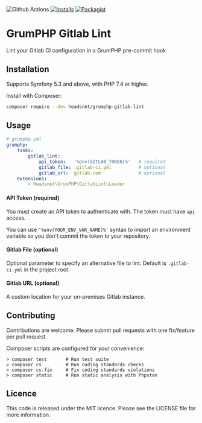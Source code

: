 ![Github Actions](https://github.com/headsnet/grumphp-gitlab-lint/actions/workflows/ci.yml/badge.svg)
[![Installs](https://img.shields.io/packagist/dt/headsnet/grumphp-gitlab-lint.svg)](https://packagist.org/packages/headsnet/grumphp-gitlab-lint/stats)
[![Packagist](https://img.shields.io/packagist/v/headsnet/grumphp-gitlab-lint.svg)](https://packagist.org/packages/headsnet/grumphp-gitlab-lint)

# GrumPHP Gitlab Lint

Lint your Gitlab CI configuration in a GrumPHP pre-commit hook

## Installation

Supports Symfony 5.3 and above, with PHP 7.4 or higher.

Install with Composer:

```bash
composer require --dev headsnet/grumphp-gitlab-lint
```

## Usage

```yaml
# grumphp.yml
grumphp:
    tasks:
        gitlab_lint:
            api_token:   '%env(GITLAB_TOKEN)%'   # required
            gitlab_file: .gitlab-ci.yml          # optional
            gitlab_url:  gitlab.com              # optional
    extensions:
        - Headsnet\GrumPHP\GitlabLint\Loader
```

#### API Token (required)

You must create an API token to authenticate with. The token must have `api` access.

You can use `'%env(YOUR_ENV_VAR_NAME)%'` syntax to import an environment variable so you don't commit the token to your 
repository.

#### Gitlab File (optional)

Optional parameter to specify an alternative file to lint. Default is `.gitlab-ci.yml` in the project root.

#### Gitlab URL (optional)

A custom location for your on-premises Gitlab instance.


## Contributing

Contributions are welcome. Please submit pull requests with one fix/feature per
pull request.

Composer scripts are configured for your convenience:

```
> composer test       # Run test suite
> composer cs         # Run coding standards checks
> composer cs-fix     # Fix coding standards violations
> composer static     # Run static analysis with Phpstan
```

## Licence

This code is released under the MIT licence. Please see the LICENSE file for more information.


